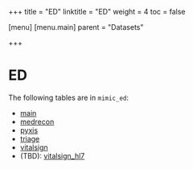 +++
title = "ED"
linktitle = "ED"
weight = 4
toc = false

[menu]
  [menu.main]
    parent = "Datasets"

+++

# ED

The following tables are in `mimic_ed`:

* [main](/ed/main)
* [medrecon](/ed/medrecon)
* [pyxis](/ed/pyxis)
* [triage](/ed/triage)
* [vitalsign](/ed/vitalsign)
* (TBD): [vitalsign_hl7](/ed/vitalsign_hl7)